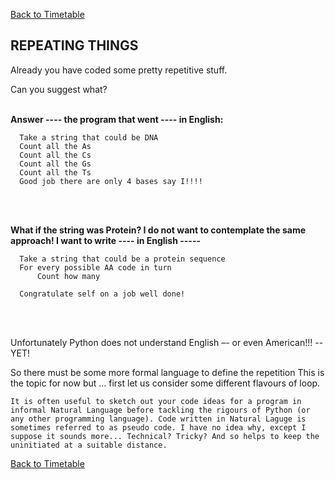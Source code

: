 <a href="https://github.com/joanamarques/python_course"> Back to Timetable</a>

## REPEATING THINGS

Already you have coded some pretty repetitive stuff.

Can you suggest what?
<br>
<br>

**Answer ---- the program that went ---- in English:**
```
  Take a string that could be DNA
  Count all the As
  Count all the Cs
  Count all the Gs
  Count all the Ts
  Good job there are only 4 bases say I!!!!
```
<br>
<br>

**What if the string was Protein? I do not want to contemplate the same approach! I want to write ---- in English -----**
```
  Take a string that could be a protein sequence
  For every possible AA code in turn
      Count how many

  Congratulate self on a job well done!
```
<br>
<br>

Unfortunately Python does not understand English –- or even American!!! -- YET!

So there must be some more formal language to define the repetition
This is the topic for now but … first let us consider some different flavours of loop.

```
It is often useful to sketch out your code ideas for a program in informal Natural Language before tackling the rigours of Python (or any other programming language). Code written in Natural Laguge is sometimes referred to as pseudo code. I have no idea why, except I suppose it sounds more... Technical? Tricky? And so helps to keep the uninitiated at a suitable distance.
```

<a href="https://github.com/joanamarques/python_course"> Back to Timetable</a>
